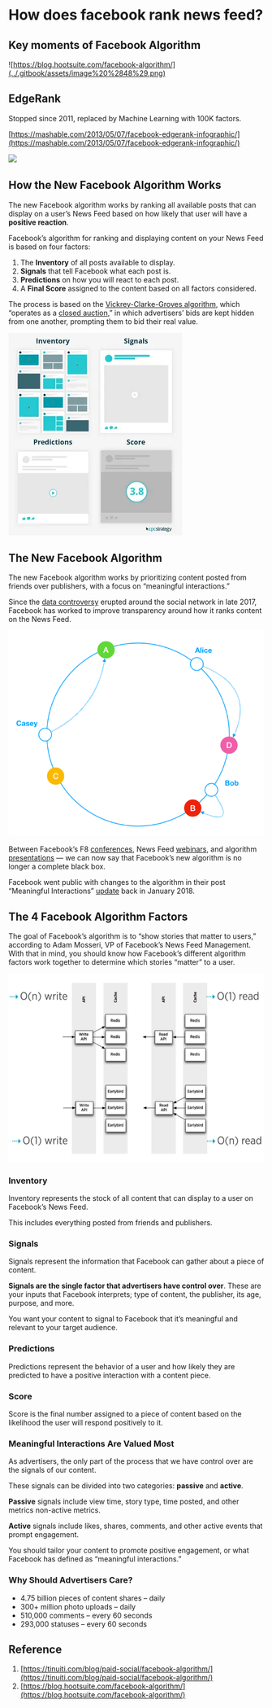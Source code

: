 # How does facebook rank news feed?

## Key moments of Facebook Algorithm

![https://blog.hootsuite.com/facebook-algorithm/](../.gitbook/assets/image%20%2848%29.png)



## EdgeRank

Stopped since 2011, replaced by Machine Learning with 100K factors.

[https://mashable.com/2013/05/07/facebook-edgerank-infographic/](https://mashable.com/2013/05/07/facebook-edgerank-infographic/)

![](../.gitbook/assets/image%20%2842%29%20%281%29.png)

## How the New Facebook Algorithm Works

The new Facebook algorithm works by ranking all available posts that can display on a user’s News Feed based on how likely that user will have a **positive reaction**.

Facebook’s algorithm for ranking and displaying content on your News Feed is based on four factors:

1. The **Inventory** of all posts available to display.
2. **Signals** that tell Facebook what each post is.
3. **Predictions** on how you will react to each post.
4. A **Final Score** assigned to the content based on all factors considered.

The process is based on the [Vickrey-Clarke-Groves algorithm](https://en.wikipedia.org/wiki/Vickrey%E2%80%93Clarke%E2%80%93Groves_auction), which “operates as a [closed auction](https://medium.com/@freeformers_uk/digital-uncovered-4-facebook-ad-auctions-c5a8a58f7a42),” in which advertisers’ bids are kept hidden from one another, prompting them to bid their real value.

![](../.gitbook/assets/image%20%2839%29.png)

## The New Facebook Algorithm

The new Facebook algorithm works by prioritizing content posted from friends over publishers, with a focus on “meaningful interactions.”

Since the [data controversy](https://tinuiti.com/blog/2018/03/facebook-messenger-apps-under-review-following-cambridge-analytica-data-disaster/) erupted around the social network in late 2017, Facebook has worked to improve transparency around how it ranks content on the News Feed.

![](../.gitbook/assets/image%20%2836%29.png)

Between Facebook’s F8 [conferences](https://tinuiti.com/blog/2018/05/facebook-f8-2018/), News Feed [webinars](https://www.forbes.com/sites/paularmstrongtech/2018/02/03/what-you-should-know-from-facebooks-private-newsfeed-webinar/#181acac3452d), and algorithm [presentations](https://www.youtube.com/watch?v=94s0yYECeR8) — we can now say that Facebook’s new algorithm is no longer a complete black box.

Facebook went public with changes to the algorithm in their post “Meaningful Interactions” [update](https://newsroom.fb.com/news/2018/01/news-feed-fyi-bringing-people-closer-together/) back in January 2018.

## The 4 Facebook Algorithm Factors

The goal of Facebook’s algorithm is to “show stories that matter to users,” according to Adam Mosseri, VP of Facebook’s News Feed Management. With that in mind, you should know how Facebook’s different algorithm factors work together to determine which stories “matter” to a user.

![](../.gitbook/assets/image%20%2827%29.png)

### Inventory

Inventory represents the stock of all content that can display to a user on Facebook’s News Feed.

This includes everything posted from friends and publishers.

### Signals

Signals represent the information that Facebook can gather about a piece of content.

**Signals are the single factor that advertisers have control over**. These are your inputs that Facebook interprets; type of content, the publisher, its age, purpose, and more.

You want your content to signal to Facebook that it’s meaningful and relevant to your target audience.

### Predictions

Predictions represent the behavior of a user and how likely they are predicted to have a positive interaction with a content piece.

### Score

Score is the final number assigned to a piece of content based on the likelihood the user will respond positively to it.

### Meaningful Interactions Are Valued Most

As advertisers, the only part of the process that we have control over are the signals of our content.

These signals can be divided into two categories: **passive** and **active**.

**Passive** signals include view time, story type, time posted, and other metrics non-active metrics.

**Active** signals include likes, shares, comments, and other active events that prompt engagement.

You should tailor your content to promote positive engagement, or what Facebook has defined as “meaningful interactions.”

### Why Should Advertisers Care?

* 4.75 billion pieces of content shares – daily
* 300+ million photo uploads – daily
* 510,000 comments – every 60 seconds
* 293,000 statuses – every 60 seconds

## Reference

1. [https://tinuiti.com/blog/paid-social/facebook-algorithm/](https://tinuiti.com/blog/paid-social/facebook-algorithm/)
2. [https://blog.hootsuite.com/facebook-algorithm/](https://blog.hootsuite.com/facebook-algorithm/)

